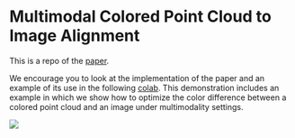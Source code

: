 # Multimodal Colored Point Cloud to Image Alignment

This is a repo of the [paper](https://openaccess.thecvf.com/content/CVPR2022/html/Rotstein_Multimodal_Colored_Point_Cloud_to_Image_Alignment_CVPR_2022_paper.html).

We encourage you to look at the implementation of the paper and an example of its use in the following [colab](https://colab.research.google.com/drive/1M_FX4BNDZdSvyzG-htjs-g_IlSvn1mwM#scrollTo=D9dS327Qjef_).
This demonstration includes an example in which we show how to optimize the color difference between a colored point cloud and an image under multimodality settings.

![](https://drive.google.com/uc?export=view&id=100in8Tn2bvdf7eNVDa0Y4hkcUPHuQJgD)
